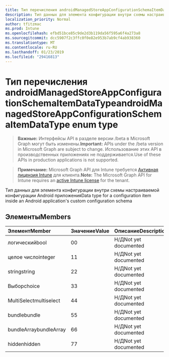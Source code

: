 ```yaml
---
title: Тип перечисления androidManagedStoreAppConfigurationSchemaItemDataType
description: Тип данных для элемента конфигурации внутри схемы настраиваемой конфигурации Android приложения
localization_priority: Normal
author: tfitzmac
ms.prod: Intune
ms.openlocfilehash: efbd51bce85c9de2d3b119da56f595a6f4a273a8
ms.sourcegitcommit: dcc5907f2c3ffc0f0e82e953b7ab9cf4ab938360
ms.translationtype: MT
ms.contentlocale: ru-RU
ms.lasthandoff: 01/23/2019
ms.locfileid: "29416813"
---
```

# <a name="androidmanagedstoreappconfigurationschemaitemdatatype-enum-type"></a><span data-ttu-id="53b74-103">Тип перечисления androidManagedStoreAppConfigurationSchemaItemDataType</span><span class="sxs-lookup"><span data-stu-id="53b74-103">androidManagedStoreAppConfigurationSchemaItemDataType enum type</span></span>

> <span data-ttu-id="53b74-104">**Важные:** Интерфейсы API в разделе версии /beta в Microsoft Graph могут быть изменены.</span><span class="sxs-lookup"><span data-stu-id="53b74-104">**Important:** APIs under the /beta version in Microsoft Graph are subject to change.</span></span> <span data-ttu-id="53b74-105">Использование этих API в производственных приложениях не поддерживается.</span><span class="sxs-lookup"><span data-stu-id="53b74-105">Use of these APIs in production applications is not supported.</span></span>

> <span data-ttu-id="53b74-106">**Примечание:** Microsoft Graph API для Intune требуется [Активная лицензия Intune](https://go.microsoft.com/fwlink/?linkid=839381) для клиента.</span><span class="sxs-lookup"><span data-stu-id="53b74-106">**Note:** The Microsoft Graph API for Intune requires an [active Intune license](https://go.microsoft.com/fwlink/?linkid=839381) for the tenant.</span></span>

<span data-ttu-id="53b74-107">Тип данных для элемента конфигурации внутри схемы настраиваемой конфигурации Android приложения</span><span class="sxs-lookup"><span data-stu-id="53b74-107">Data type for a configuration item inside an Android application's custom configuration schema</span></span>

## <a name="members"></a><span data-ttu-id="53b74-108">Элементы</span><span class="sxs-lookup"><span data-stu-id="53b74-108">Members</span></span>
|<span data-ttu-id="53b74-109">Элемент</span><span class="sxs-lookup"><span data-stu-id="53b74-109">Member</span></span>|<span data-ttu-id="53b74-110">Значение</span><span class="sxs-lookup"><span data-stu-id="53b74-110">Value</span></span>|<span data-ttu-id="53b74-111">Описание</span><span class="sxs-lookup"><span data-stu-id="53b74-111">Description</span></span>|
|:---|:---|:---|
|<span data-ttu-id="53b74-112">логический</span><span class="sxs-lookup"><span data-stu-id="53b74-112">bool</span></span>|<span data-ttu-id="53b74-113">0</span><span class="sxs-lookup"><span data-stu-id="53b74-113">0</span></span>|<span data-ttu-id="53b74-114">Н/Д</span><span class="sxs-lookup"><span data-stu-id="53b74-114">Not yet documented</span></span>|
|<span data-ttu-id="53b74-115">целое число</span><span class="sxs-lookup"><span data-stu-id="53b74-115">integer</span></span>|<span data-ttu-id="53b74-116">1</span><span class="sxs-lookup"><span data-stu-id="53b74-116">1</span></span>|<span data-ttu-id="53b74-117">Н/Д</span><span class="sxs-lookup"><span data-stu-id="53b74-117">Not yet documented</span></span>|
|<span data-ttu-id="53b74-118">string</span><span class="sxs-lookup"><span data-stu-id="53b74-118">string</span></span>|<span data-ttu-id="53b74-119">2</span><span class="sxs-lookup"><span data-stu-id="53b74-119">2</span></span>|<span data-ttu-id="53b74-120">Н/Д</span><span class="sxs-lookup"><span data-stu-id="53b74-120">Not yet documented</span></span>|
|<span data-ttu-id="53b74-121">Выбор</span><span class="sxs-lookup"><span data-stu-id="53b74-121">choice</span></span>|<span data-ttu-id="53b74-122">3</span><span class="sxs-lookup"><span data-stu-id="53b74-122">3</span></span>|<span data-ttu-id="53b74-123">Н/Д</span><span class="sxs-lookup"><span data-stu-id="53b74-123">Not yet documented</span></span>|
|<span data-ttu-id="53b74-124">MultiSelect</span><span class="sxs-lookup"><span data-stu-id="53b74-124">multiselect</span></span>|<span data-ttu-id="53b74-125">4</span><span class="sxs-lookup"><span data-stu-id="53b74-125">4</span></span>|<span data-ttu-id="53b74-126">Н/Д</span><span class="sxs-lookup"><span data-stu-id="53b74-126">Not yet documented</span></span>|
|<span data-ttu-id="53b74-127">bundle</span><span class="sxs-lookup"><span data-stu-id="53b74-127">bundle</span></span>|<span data-ttu-id="53b74-128">5</span><span class="sxs-lookup"><span data-stu-id="53b74-128">5</span></span>|<span data-ttu-id="53b74-129">Н/Д</span><span class="sxs-lookup"><span data-stu-id="53b74-129">Not yet documented</span></span>|
|<span data-ttu-id="53b74-130">bundleArray</span><span class="sxs-lookup"><span data-stu-id="53b74-130">bundleArray</span></span>|<span data-ttu-id="53b74-131">6</span><span class="sxs-lookup"><span data-stu-id="53b74-131">6</span></span>|<span data-ttu-id="53b74-132">Н/Д</span><span class="sxs-lookup"><span data-stu-id="53b74-132">Not yet documented</span></span>|
|<span data-ttu-id="53b74-133">hidden</span><span class="sxs-lookup"><span data-stu-id="53b74-133">hidden</span></span>|<span data-ttu-id="53b74-134">7</span><span class="sxs-lookup"><span data-stu-id="53b74-134">7</span></span>|<span data-ttu-id="53b74-135">Н/Д</span><span class="sxs-lookup"><span data-stu-id="53b74-135">Not yet documented</span></span>|





